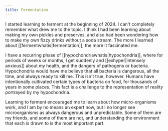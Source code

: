 ```yaml
---
title: Fermentation
---
```

I started learning to ferment at the beginning of 2024. I can't completely remember what drew me to the topic. I think I had been learning about making my own pickles and preserves, and also had been wondering how to make my own fizzy drinks without a soda stream. The more I learned about [[fermentwhatis|fermentation]], the more it fascinated me.

I have a recurring phase of [[hypochondriawhatis|hypochondria]], where for periods of weeks or months, I get suddenly and [[exhyper|intensely anxious]] about my health, and the dangers of pathogens or bacteria. Hypochondria would have me believe that all bacteria is dangerous, all the time, and always ready to kill me. This isn't true, however. Humans have intentionally cultivated certain types of bacteria on food, for thousands of years in some places. This fact is a challenge to the representation of reality portrayed by my hypochondria.

Learning to ferment encouraged me to learn about how micro-organisms work, and I am by no means an expert now, but I no longer see microorganisms as always dangerous and unpredictable. Some of them are my friends, and some of them are not, and understanding the environment that each is drawn to is the most important part.
